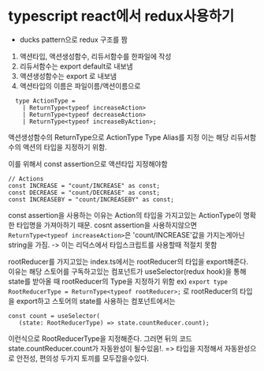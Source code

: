 # typescript react에서 redux사용하기

- ducks pattern으로 redux 구조를 짬
1. 액션타입, 액션생성함수, 리듀서함수를 한파일에 작성
2. 리듀서함수는 export default로 내보냄
3. 액션생성함수는 export 로 내보냄
4. 액션타입의 이름은 파일이름/액션이름으로

```
  type ActionType =
    | ReturnType<typeof increaseAction>
    | ReturnType<typeof decreaseAction>
    | ReturnType<typeof increaseByAction>;
```

  액션생성함수의 ReturnType으로 ActionType Type Alias를 지정
  이는 해당 리듀서함수의 액션의 타입을 지정하기 위함.
  
  이를 위해서 const assertion으로 액션타입 지정해야함
  ```
  // Actions
const INCREASE = "count/INCREASE" as const;
const DECREASE = "count/DECREASE" as const;
const INCREASEBY = "count/INCREASEBY" as const;
```

const assertion을 사용하는 이유는 Action의 타입을 가지고있는 ActionType이 명확한 타입명을 가져아하기 때문.
cosnt assertion을 사용하지않으면 ```ReturnType<typeof increaseAction>```은 'count/INCREASE'값을 가지는게아닌 string을 가짐. -> 이는 리덕스에서 타입스크립트를 사용할때 적절치 못함
  
 
rootReducer를 가지고있는 index.ts에서는 rootReducer의 타입을 export해준다. 이유는
해당 스토어를 구독하고있는 컴포넌트가 useSelector(redux hook)을 통해 state를 받아올 때 rootReducer의 Type을 지정하기 위함
ex) ```export type RootReducerType = ReturnType<typeof rootReducer>;``` 로 rootReducer의 타입을 export하고
  스토어의 state를 사용하는 컴포넌트에서는
 ``` 
 const count = useSelector(
    (state: RootReducerType) => state.countReducer.count);
```
  이런식으로 RootReducerType을 지정해준다.
  그러면 뒤의 코드 state.countReducer.count가 자동완성이 될수있음!.
  => 타입을 지정해서 자동완성으로 안전성, 편의성 두가지 토끼를 모두잡을수있다.
